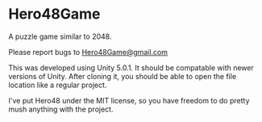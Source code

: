 # Hero48Game

A puzzle game similar to 2048.

Please report bugs to Hero48Game@gmail.com

This was developed using Unity 5.0.1. It should be compatable with newer versions of Unity.
After cloning it, you should be able to open the file location like a regular project.

I've put Hero48 under the MIT license, so you have freedom to do pretty mush anything with the project.
